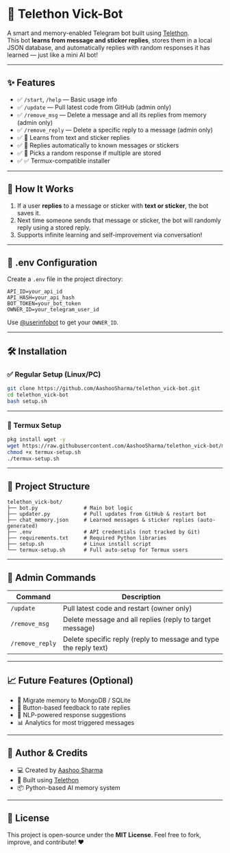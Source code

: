 # 🤖 Telethon Vick-Bot

A smart and memory-enabled Telegram bot built using [Telethon](https://github.com/LonamiWebs/Telethon).  
This bot **learns from message and sticker replies**, stores them in a local JSON database, and automatically replies with random responses it has learned — just like a mini AI bot!

---

## ✨ Features

- ✅ `/start`, `/help` — Basic usage info
- ✅ `/update` — Pull latest code from GitHub (admin only)
- ✅ `/remove_msg` — Delete a message and all its replies from memory (admin only)
- ✅ `/remove_reply` — Delete a specific reply to a message (admin only)
- ✅ 💬 Learns from text and sticker replies
- ✅ 🧠 Replies automatically to known messages or stickers
- ✅ 🎲 Picks a random response if multiple are stored
- ✅ ✅ Termux-compatible installer

---

## 🧠 How It Works

1. If a user **replies** to a message or sticker with **text or sticker**, the bot saves it.
2. Next time someone sends that message or sticker, the bot will randomly reply using a stored reply.
3. Supports infinite learning and self-improvement via conversation!

---

## 🔐 .env Configuration

Create a `.env` file in the project directory:

```env
API_ID=your_api_id
API_HASH=your_api_hash
BOT_TOKEN=your_bot_token
OWNER_ID=your_telegram_user_id
````

Use [@userinfobot](https://t.me/userinfobot) to get your `OWNER_ID`.

---

## 🛠 Installation

### ✅ Regular Setup (Linux/PC)

```bash
git clone https://github.com/AashooSharma/telethon_vick-bot.git
cd telethon_vick-bot
bash setup.sh
```

---

### 📱 Termux Setup

```bash
pkg install wget -y
wget https://raw.githubusercontent.com/AashooSharma/telethon_vick-bot/main/termux-setup.sh
chmod +x termux-setup.sh
./termux-setup.sh
```

---

## 📂 Project Structure

```
telethon_vick-bot/
├── bot.py               # Main bot logic
├── updater.py           # Pull updates from GitHub & restart bot
├── chat_memory.json     # Learned messages & sticker replies (auto-generated)
├── .env                 # API credentials (not tracked by Git)
├── requirements.txt     # Required Python libraries
├── setup.sh             # Linux install script
└── termux-setup.sh      # Full auto-setup for Termux users
```

---

## 🔧 Admin Commands

| Command         | Description                                                      |
| --------------- | ---------------------------------------------------------------- |
| `/update`       | Pull latest code and restart (owner only)                        |
| `/remove_msg`   | Delete message and all replies (reply to target message)         |
| `/remove_reply` | Delete specific reply (reply to message and type the reply text) |

---

## 📈 Future Features (Optional)

* 💾 Migrate memory to MongoDB / SQLite
* 🔄 Button-based feedback to rate replies
* 🧠 NLP-powered response suggestions
* 📊 Analytics for most triggered messages

---

## 🤝 Author & Credits

* 💻 Created by [Aashoo Sharma](https://aashoosharma.tech)
* 🧠 Built using [Telethon](https://github.com/LonamiWebs/Telethon)
* 📦 Python-based AI memory system

---

## 📜 License

This project is open-source under the **MIT License**.
Feel free to fork, improve, and contribute! ❤️

